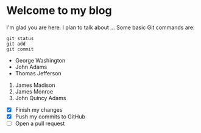# Welcome to my blog

I'm glad you are here. I plan to talk about ...
Some basic Git commands are:
```
git status
git add
git commit
```

- George Washington
- John Adams
- Thomas Jefferson

1. James Madison
2. James Monroe
3. John Quincy Adams

- [x] Finish my changes
- [x] Push my commits to GitHub
- [ ] Open a pull request

